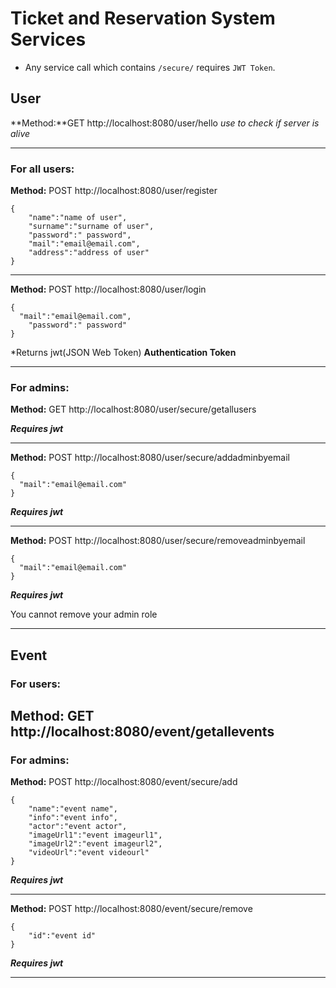 # Ticket and Reservation System Services

- Any service call which contains `/secure/` requires `JWT Token`.

## User

**Method:**GET
http://localhost:8080/user/hello
*use to check if server is alive*

---

### For all users:

**Method:** POST
http://localhost:8080/user/register

```
{
	"name":"name of user",
	"surname":"surname of user",
	"password":" password",
	"mail":"email@email.com",
	"address":"address of user"
}
```

---

**Method:** POST
http://localhost:8080/user/login

```
{
  "mail":"email@email.com",
	"password":" password"
}
```

*Returns jwt(JSON Web Token) **Authentication Token**

---

### For admins:

**Method:** GET
http://localhost:8080/user/secure/getallusers

***Requires jwt***

---

**Method:** POST
http://localhost:8080/user/secure/addadminbyemail
```
{
  "mail":"email@email.com"
}
```
***Requires jwt***

---

**Method:** POST
http://localhost:8080/user/secure/removeadminbyemail
```
{
  "mail":"email@email.com"
}
```
***Requires jwt***

You cannot remove your admin role

---

## Event


### For users:


**Method:** GET
http://localhost:8080/event/getallevents
---

### For admins:


**Method:** POST
http://localhost:8080/event/secure/add
```
{
	"name":"event name",
	"info":"event info",
	"actor":"event actor",
	"imageUrl1":"event imageurl1",
	"imageUrl2":"event imageurl2",
	"videoUrl":"event videourl"
}
```

***Requires jwt***

---

**Method:** POST
http://localhost:8080/event/secure/remove
```
{
	"id":"event id"
}
```

***Requires jwt***

---

